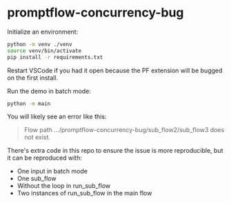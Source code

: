 # promptflow-concurrency-bug

Initialize an environment:

```bash
python -m venv ./venv
source venv/bin/activate
pip install -r requirements.txt
```

Restart VSCode if you had it open because the PF extension will be bugged on the first install.

Run the demo in batch mode:

```bash
python -m main
```

You will likely see an error like this:

> Flow path .../promptflow-concurrency-bug/sub_flow2/sub_flow3 does not exist.

There's extra code in this repo to ensure the issue is more reproducible, but it can be reproduced with:

- One input in batch mode
- One sub_flow
- Without the loop in run_sub_flow
- Two instances of run_sub_flow in the main flow
